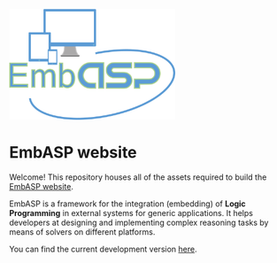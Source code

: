 <div> <img src="img/EmbASP_Logo.png" width="300" height="200"> </div>

# EmbASP website

Welcome! This repository houses all of the assets required to build the [EmbASP website](https://www.mat.unical.it/calimeri/projects/embasp/).

EmbASP is a framework for the integration (embedding) of **Logic Programming** in external systems for generic applications.
It helps developers at designing and implementing complex reasoning tasks by means of solvers on different platforms.

You can find the current development version [here](https://github.com/DeMaCS-UNICAL/EmbASP).